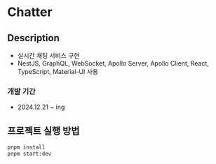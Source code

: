 # Chatter
## Description
* 실시간 채팅 서비스 구현
* NestJS, GraphQL, WebSocket, Apollo Server, Apollo Client, React, TypeScript, Material-UI 사용
### 개발 기간
* 2024.12.21 ~ ing

## 프로젝트 실행 방법
``` bash
pnpm install
pnpm start:dev
```